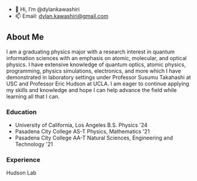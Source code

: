 - 👋 Hi, I’m @dylankawashiri
- 📫 Email: dylan.kawashiri@gmail.com

## About Me
I am a graduating physics major with a research interest in quantum information sciences with an emphasis on atomic, molecular, and optical physics. I have extensive knowledge of quantum optics, atomic physics, programming, physics simulations, electronics, and more which I have demonstrated in laboratory settings under Professor Susumu Takahashi at USC and Professor Eric Hudson at UCLA. I am eager to continue applying my skills and knowledge and hope I can help advance the field while learning all that I can. 

### Education
- University of California, Los Angeles B.S. Physics '24
- Pasadena City College AS-T Physics, Mathematics '21
- Pasadena City College AA-T Natural Sciences, Engineering and Technology '21

### Experience
Hudson Lab

<!---
dylankawashiri/dylankawashiri is a ✨ special ✨ repository because its `README.md` (this file) appears on your GitHub profile.
You can click the Preview link to take a look at your changes.
--->

